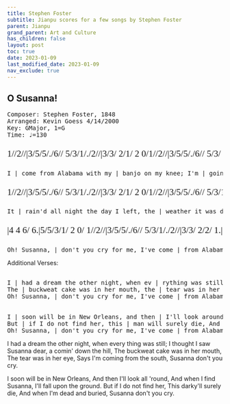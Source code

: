 ```yaml
---
title: Stephen Foster
subtitle: Jianpu scores for a few songs by Stephen Foster
parent: Jianpu
grand_parent: Art and Culture
has_children: false
layout: post
toc: true
date: 2023-01-09
last_modified_date: 2023-01-09
nav_exclude: true
---
```


<style>
@font-face {
    font-family: Jianpu;
    src: url("{{site.webfontdirectory}}/jianpu/JianpuASCII.ttf ");
}
.jianpu {
    font-family: Jianpu;
    line-height: 1.5;
    font-size: 150%
}
.lyrics {
    font-size: 100%
}
@media (max-width: 50rem) {
    .jianpu  {
        font-size: 120%;
    }
    .lyrics {
        font-size: 80%
    }
}
</style>

<!--
https://zn-live.zupfnoter.de/
https://github.com/kgoess/foster-abc/tree/master/abc-src
-->


## O Susanna!
<pre>
Composer: Stephen Foster, 1848
Arranged: Kevin Goess 4/14/2000
Key: GMajor, 1=G
Time: ♩=130
</pre>

<pre class="jianpu">
1//2//|3/5/5/./6// 5/3/1/./2//|3/3/ 2/1/ 2 0/1//2//|3/5/5/./6// 5/3/ 1/./2//|3/3/ 2/2/ 1 0/ 
</pre>
<pre class="lyrics">
I | come from Alabama with my | banjo on my knee; I'm | goin' to Lousiana, My true love for to see.
</pre>

<pre class="jianpu">
1//2//|3/5/5/./6// 5/3/1/./2//|3/3/ 2/1/ 2 0/1//2//|3/5/5/./6// 5/3/1/./ 2//|3/3/ 2/2/ 1 0 |
</pre>
<pre class="lyrics">
It | rain'd all night the day I left, the | weather it was dry, The | sun so hot I froze to death, Su | sana don't you cry.
</pre>

<pre class="jianpu">
|4 4 6/ 6.|5/5/3/1/ 2 0/ 1//2//|3/5/5/./6// 5/3/1/./2//|3/3/ 2/2/ 1.||
</pre>
<pre class="lyrics">
Oh! Susanna, | don't you cry for me, I've come | from Alabama with my banjo | on my knee.
</pre>



Additional Verses:

<pre class="lyrics">

I | had a dream the other night, when ev | rything was still; I | thought I saw Susanna dear, a comin' down the hill,
The | buckweat cake was in her mouth, the | tear was in her eye, Says | I'm coming from the south, Su | sana don't you cry.
Oh! Susanna, | don't you cry for me, I've come | from Alabama with my banjo | on my knee.


I | soon will be in New Orleans, and then | I'll look around; And | when I find Susanna, I'll fall upon the ground,
But | if I do not find her, this | man will surely die, And | when I'm dead and buried, Su | sana don't you cry.
Oh! Susanna, | don't you cry for me, I've come | from Alabama with my banjo | on my knee.
</pre>


I had a dream the other night,
when every thing was still;
I thought I saw Susanna dear,
a comin' down the hill,
The buckweat cake was in her mouth,
The tear was in her eye,
Says I'm coming from the south,
Susanna don't you cry.

I soon will be in New Orleans,
And then I'll look all 'round,
And when I find Susanna,
I'll fall upon the ground.
But if I do not find her,
This darky'll surely die,
And when I'm dead and buried,
Susanna don't you cry.

<!--
With chords: (How do I put these in numerical format?)
   G           G  A  D     G            G  D7 G 
1//2//|3/5/5/./6// 5/3/1/./2//|3/3/ 2/1/ 2 0/1//2//|3/5/5/./6// 5/3/ 1/./2//|3/3/ 2/2/ 1 0/ 

   G           G  A  D     G            G  D7 G
1//2//|3/5/5/./6// 5/3/1/./2//|3/3/ 2/1/ 2 0/1//2//|3/5/5/./6// 5/3/1/./ 2//|3/3/ 2/2/ 1 0 |

 C        G    D      G     Em    G  D7 G   
|4 4 6/ 6.|5/5/3/1/ 2 0/ 1//2//|3/5/5/./6// 5/3/1/./2//|3/3/ 2/2/ 3.||
-->


<!--
## We Wish You a Merry Christmas
<pre>
Composer: English Traditional
Key: BbMajor, 1=Bb
Time: ♩=180
</pre>

<pre class="jianpu">
5|1' 1'/2'/ 1'/7/ 6 6 6|2' 2'/3'/ 2'/1'/ 7 5 5|3' 3'/4'/ 3'/2'/ 1' 6 5/5/|6 2' 7 1' -
</pre>
<pre class="lyrics">
We | wish you a Merry Christmas, We | wish you a Merry Christmas, We | wish you a Merry Christmas, and a | happy New Year!
</pre>

<pre class="jianpu">
5|1' 1'  1'  7 - 7|1' 7  6  5 - 2'|3' 2'/2'/ 1'/1'/ 5' 5 5/5/|6 2' 7 1' - 
</pre>
<pre class="lyrics">
Good | tidings we bring to | you and your kin. We | wish you a Merry Christmas, and a | happy New Year!
</pre>


Additional Verses:

<pre class="lyrics">
Now | bring us some figgy pudding, Now | bring us some figgy pudding, Now | bring us some figgy pudding, and a | cup of good cheer!
Good | tidings we bring to | you and your kin. We | wish you a Merry Christmas, and a | happy New Year!

We | won't go until get some, we | won't go until get some, we | won't go until get some, so | bring some out here!
Good | tidings we bring to | you and your kin. We | wish you a Merry Christmas, and a | happy New Year!
</pre>
-->



